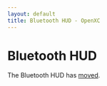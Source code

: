 ```yaml
---
layout: default
title: Bluetooth HUD - OpenXC
---
```


<div class="page-header">
    <h1>Bluetooth HUD</h1>
</div>

The Bluetooth HUD has [moved](/projects/bluetooth-hud.html).
